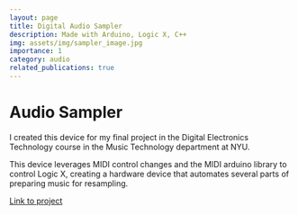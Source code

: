 ```yaml
---
layout: page
title: Digital Audio Sampler
description: Made with Arduino, Logic X, C++
img: assets/img/sampler_image.jpg
importance: 1
category: audio
related_publications: true
---
```


# Audio Sampler

I created this device for my final project in the Digital Electronics Technology course in the Music Technology department at NYU.

This device leverages MIDI control changes and the MIDI arduino library to control Logic X, creating a hardware device that automates several parts of preparing music for resampling.

[Link to project](https://aidansingh.music.blog/2020/12/04/digital-lab-final-project/?preview_id=255&preview_nonce=d8caa01cb3&preview=true)